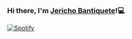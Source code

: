 ### Hi there, I'm [Jericho Bantiquete](https://jerichobantiquete.netlify.app/)!💻

[![Spotify](https://novatorem-hazel-psi.vercel.app/api/spotify?background_color=0D1117&border_color=f2f2f2)](https://open.spotify.com/user/bwbn9zmf30zbwy254iksud8lc)
